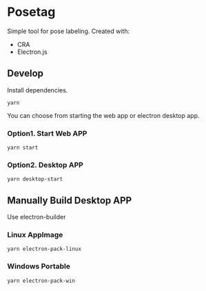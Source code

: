 # Posetag

Simple tool for pose labeling.
Created with:

- CRA
- Electron.js

## Develop

Install dependencies.

```
yarn
```

You can choose from starting the web app or electron desktop app.

### Option1. Start Web APP

```
yarn start
```

### Option2. Desktop APP

```
yarn desktop-start
```

## Manually Build Desktop APP

Use electron-builder

### Linux AppImage

```
yarn electron-pack-linux
```

### Windows Portable

```
yarn electron-pack-win
```
